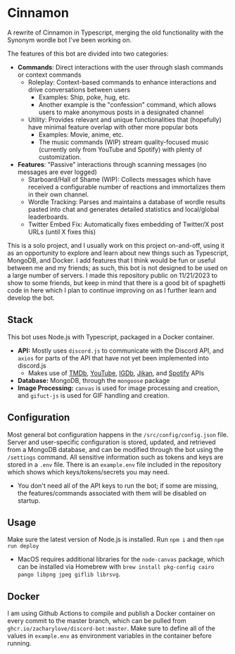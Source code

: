 # Cinnamon
A rewrite of Cinnamon in Typescript, merging the old functionality with the Synonym wordle bot I've been working on.

The features of this bot are divided into two categories:
 - **Commands**: Direct interactions with the user through slash commands or context commands
   - Roleplay: Context-based commands to enhance interactions and drive conversations between users
     - Examples: Ship, poke, hug, etc.
     - Another example is the "confession" command, which allows users to make anonymous posts in a designated channel
   - Utility: Provides relevant and unique functionalities that (hopefully) have minimal feature overlap with other more popular bots
     - Examples: Movie, anime, etc.
     - The music commands (WIP) stream quality-focused music (currently only from YouTube and Spotify) with plenty of customization.
 - **Features**: "Passive" interactions through scanning messages (no messages are ever logged)
   - Starboard/Hall of Shame (WIP): Collects messages which have received a configurable number of reactions and immortalizes them in their own channel.
   - Wordle Tracking: Parses and maintains a database of wordle results pasted into chat and generates detailed statistics and local/global leaderboards.
   - Twitter Embed Fix: Automatically fixes embedding of Twitter/X post URLs (until X fixes this)

This is a solo project, and I usually work on this project on-and-off, using it as an opportunity to explore and learn about new things such as Typescript, MongoDB, and Docker.
I add features that I think would be fun or useful between me and my friends; as such, this bot is not designed to be used on a large number of servers. 
I made this repository public on 11/21/2023 to show to some friends, but keep in mind that there is a good bit of spaghetti code in here which I plan to continue improving on as I further learn and develop the bot.

## Stack
This bot uses Node.js with Typescript, packaged in a Docker container.
 - **API:** Mostly uses `discord.js` to communicate with the Discord API, and `axios` for parts of the API that have not yet been implemented into discord.js
   - Makes use of [TMDb](https://www.themoviedb.org), [YouTube](https://developers.google.com/youtube/v3), [IGDb](https://api-docs.igdb.com), [Jikan](https://jikan.moe/), and [Spotify](https://developer.spotify.com/documentation/web-api) APIs
 - **Database:** MongoDB, through the `mongoose` package
 - **Image Processing:** `canvas` is used for image processing and creation, and `gifuct-js` is used for GIF handling and creation.

## Configuration
Most general bot configuration happens in the `/src/config/config.json` file. Server and user-specific configuration is stored, updated, and retrieved from a MongoDB database, and can be modified through the bot using the `/settings` command.
All sensitive information such as tokens and keys are stored in a `.env` file. There is an `example.env` file included in the repository which shows which keys/tokens/secrets you may need.
 - You don't need all of the API keys to run the bot; if some are missing, the features/commands associated with them will be disabled on startup.

## Usage
Make sure the latest version of Node.js is installed.
Run `npm i` and then `npm run deploy`
 - MacOS requires additional libraries for the `node-canvas` package, which can be installed via Homebrew with `brew install pkg-config cairo pango libpng jpeg giflib librsvg`.

## Docker
I am using Github Actions to compile and publish a Docker container on every commit to the master branch, which can be pulled from `ghcr.io/zacharylove/discord-bot:master`. Make sure to define all of the values in `example.env` as environment variables in the container before running.
